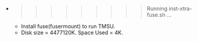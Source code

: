 * >>>>>>>>> Running inst-xtra-fuse.sh ...
  * Install fuse(fusermount) to run TMSU.
  * Disk size = 4477120K. Space Used = 4K.
